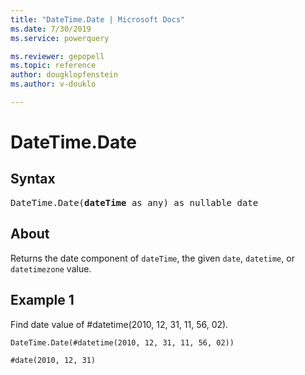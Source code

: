 ```yaml
---
title: "DateTime.Date | Microsoft Docs"
ms.date: 7/30/2019
ms.service: powerquery

ms.reviewer: gepopell
ms.topic: reference
author: dougklopfenstein
ms.author: v-douklo

---
```

# DateTime.Date

## Syntax

<pre>
DateTime.Date(<b>dateTime</b> as any) as nullable date 
</pre>
  
## About  
Returns the date component of `dateTime`, the given `date`, `datetime`, or `datetimezone` value.

## Example 1
Find date value of #datetime(2010, 12, 31, 11, 56, 02).

```powerquery-m
DateTime.Date(#datetime(2010, 12, 31, 11, 56, 02))
```

`#date(2010, 12, 31)`
